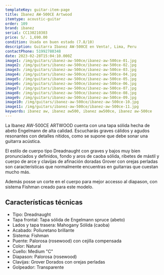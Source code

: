 ```yaml
---
templateKey: guitar-item-page
title: Ibanez AW-500CE Artwood
itemtype: acoustic-guitar
order: 109
brand: ibanez
serial: CC130210303
price: S/. 1,690.00
condition: Usada en buen estado (7.8/10)
description: Guitarra Ibanez AW-500CE en Venta!, Lima, Peru
contactPhone: 51992780348
date: 2023-02-28T15:04:10.000Z
image1: /img/guitars/ibanez-aw-500ce/ibanez-aw-500ce-01.jpg
image2: /img/guitars/ibanez-aw-500ce/ibanez-aw-500ce-02.jpg
image3: /img/guitars/ibanez-aw-500ce/ibanez-aw-500ce-03.jpg
image4: /img/guitars/ibanez-aw-500ce/ibanez-aw-500ce-04.jpg
image5: /img/guitars/ibanez-aw-500ce/ibanez-aw-500ce-05.jpg
image6: /img/guitars/ibanez-aw-500ce/ibanez-aw-500ce-06.jpg
image7: /img/guitars/ibanez-aw-500ce/ibanez-aw-500ce-07.jpg
image8: /img/guitars/ibanez-aw-500ce/ibanez-aw-500ce-08.jpg
image9: /img/guitars/ibanez-aw-500ce/ibanez-aw-500ce-09.jpg
image10: /img/guitars/ibanez-aw-500ce/ibanez-aw-500ce-10.jpg
image11: /img/guitars/ibanez-aw-500ce/ibanez-aw-500ce-11.jpg
keywords: ibanez aw, ibanez aw500, ibanez aw500ce, ibanez aw-500ce
---
```


La Ibanez AW-500CE ARTWOOD cuenta con una tapa sólida hecha de abeto Engelmann de alta calidad. Escucharás graves cálidos y agudos resonantes con detalles nítidos, como se supone que debe sonar una guitarra acústica.

El estilo de cuerpo tipo Dreadnaught con graves y bajos muy bien pronunciados y definidos, fondo y aros de caoba sólida, ribetes de mástil y cuerpo de arce y clavijas de afinación doradas Grover con orejas perladas son características que normalmente encuentras en guitarras que cuestan mucho más.

Además posse un corte en el cuerpo para mejor accesso al diapason, con sistema Fishman creado para este modelo.

## Características técnicas

* Tipo: Dreadnaught
* Tapa frontal: Tapa sólida de Engelmann spruce (abeto)
* Lados y tapa trasera: Mahogany Sólida (caoba)
* Acabado: Poliuretano brillante
* Sistema: Fishman
* Puente: Palorosa (rosewood) con cejilla compensada
* Color: Natural
* Cuello: Medium "C"
* Diapason: Palorosa (rosewood)
* Clavijas: Grover Dorados con orejas perladas
* Golpeador: Transparente


